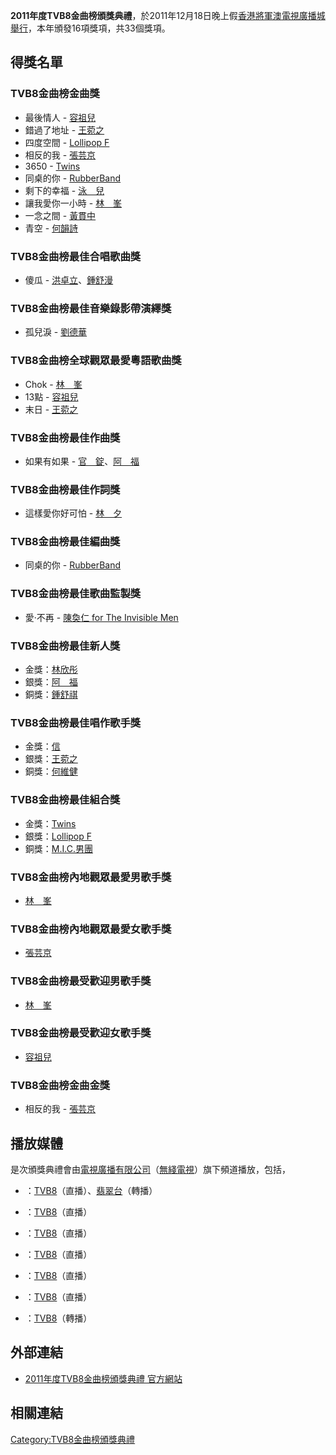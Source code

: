 **2011年度TVB8金曲榜頒獎典禮**，於2011年12月18日晚上假[香港](../Page/香港.md "wikilink")[將軍澳](../Page/將軍澳.md "wikilink")[電視廣播城舉行](../Page/電視廣播城.md "wikilink")，本年頒發16項獎項，共33個獎項。

## 得獎名單

### TVB8金曲榜金曲獎

  - 最後情人 - [容祖兒](https://zh.wikipedia.org/wiki/容祖兒 "wikilink")
  - 錯過了地址 - [王菀之](https://zh.wikipedia.org/wiki/王菀之 "wikilink")
  - 四度空間 - [Lollipop
    F](https://zh.wikipedia.org/wiki/Lollipop_F "wikilink")
  - 相反的我 - [張芸京](../Page/張芸京.md "wikilink")
  - 3650 - [Twins](https://zh.wikipedia.org/wiki/Twins "wikilink")
  - 同桌的你 - [RubberBand](../Page/RubberBand.md "wikilink")
  - 剩下的幸福 - [泳　兒](../Page/泳兒.md "wikilink")
  - 讓我愛你一小時 - [林　峯](https://zh.wikipedia.org/wiki/林峯 "wikilink")
  - 一念之間 - [黃貫中](../Page/黃貫中.md "wikilink")
  - 青空 - [何韻詩](https://zh.wikipedia.org/wiki/何韻詩 "wikilink")

### TVB8金曲榜最佳合唱歌曲獎

  - 傻瓜 -
    [洪卓立](../Page/洪卓立.md "wikilink")、[鍾舒漫](../Page/鍾舒漫.md "wikilink")

### TVB8金曲榜最佳音樂錄影帶演繹獎

  - 孤兒淚 - [劉德華](../Page/劉德華.md "wikilink")

### TVB8金曲榜全球觀眾最愛粵語歌曲獎

  - Chok - [林　峯](https://zh.wikipedia.org/wiki/林峯 "wikilink")
  - 13點 - [容祖兒](https://zh.wikipedia.org/wiki/容祖兒 "wikilink")
  - 末日 - [王菀之](https://zh.wikipedia.org/wiki/王菀之 "wikilink")

### TVB8金曲榜最佳作曲獎

  - 如果有如果 -
    [官　錠](https://zh.wikipedia.org/wiki/何官錠 "wikilink")、[阿　福](../Page/鄧福如.md "wikilink")

### TVB8金曲榜最佳作詞獎

  - 這樣愛你好可怕 - [林　夕](../Page/林夕.md "wikilink")

### TVB8金曲榜最佳編曲獎

  - 同桌的你 - [RubberBand](../Page/RubberBand.md "wikilink")

### TVB8金曲榜最佳歌曲監製獎

  - 愛‧不再 - [陳奐仁 for The Invisible Men](../Page/陳奐仁.md "wikilink")

### TVB8金曲榜最佳新人獎

  - 金獎：[林欣彤](../Page/林欣彤.md "wikilink")
  - 銀獎：[阿　福](../Page/鄧福如.md "wikilink")
  - 銅獎：[鍾舒祺](../Page/鍾舒祺.md "wikilink")

### TVB8金曲榜最佳唱作歌手獎

  - 金獎：[信](../Page/信_\(歌手\).md "wikilink")
  - 銀獎：[王菀之](https://zh.wikipedia.org/wiki/王菀之 "wikilink")
  - 銅獎：[何維健](../Page/何維健.md "wikilink")

### TVB8金曲榜最佳組合獎

  - 金獎：[Twins](https://zh.wikipedia.org/wiki/Twins "wikilink")
  - 銀獎：[Lollipop F](https://zh.wikipedia.org/wiki/Lollipop_F "wikilink")
  - 銅獎：[M.I.C.男團](https://zh.wikipedia.org/wiki/MIC男团 "wikilink")

### TVB8金曲榜內地觀眾最愛男歌手獎

  - [林　峯](https://zh.wikipedia.org/wiki/林峯 "wikilink")

### TVB8金曲榜內地觀眾最愛女歌手獎

  - [張芸京](../Page/張芸京.md "wikilink")

### TVB8金曲榜最受歡迎男歌手獎

  - [林　峯](https://zh.wikipedia.org/wiki/林峯 "wikilink")

### TVB8金曲榜最受歡迎女歌手獎

  - [容祖兒](https://zh.wikipedia.org/wiki/容祖兒 "wikilink")

### TVB8金曲榜金曲金獎

  - 相反的我 - [張芸京](../Page/張芸京.md "wikilink")

## 播放媒體

是次頒獎典禮會由[電視廣播有限公司](../Page/電視廣播有限公司.md "wikilink")（[無綫電視](https://zh.wikipedia.org/wiki/無綫電視 "wikilink")）旗下頻道播放，包括，

  - ：[TVB8](../Page/TVB8.md "wikilink")（直播）、[翡翠台](../Page/翡翠台.md "wikilink")（轉播）

  - ：[TVB8](../Page/TVB8.md "wikilink")（直播）

  - ：[TVB8](../Page/TVB8.md "wikilink")（直播）

  - ：[TVB8](../Page/TVB8.md "wikilink")（直播）

  - ：[TVB8](../Page/TVB8.md "wikilink")（直播）

  - ：[TVB8](../Page/TVB8.md "wikilink")（直播）

  - ：[TVB8](../Page/TVB8.md "wikilink")（轉播）

## 外部連結

  - [2011年度TVB8金曲榜頒獎典禮 官方網站](http://event.tvb.com/tvb8/)

## 相關連結

[Category:TVB8金曲榜頒獎典禮](https://zh.wikipedia.org/wiki/Category:TVB8金曲榜頒獎典禮 "wikilink")